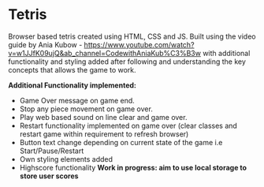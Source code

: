 # Tetris

Browser based tetris created using HTML, CSS and JS. 
Built using the video guide by Ania Kubow - https://www.youtube.com/watch?v=w1JJfK09ujQ&ab_channel=CodewithAniaKub%C3%B3w
with additional functionality and styling added after following and understanding the key concepts that allows the game to work.

**Additional Functionality implemented:**
- Game Over message on game end.
- Stop any piece movement on game over.
- Play web based sound on line clear and game over.
- Restart functionality implemented on game over (clear classes and restart game within requirement to refresh browser)
- Button text change depending on current state of the game i.e Start/Pause/Restart
- Own styling elements added
- Highscore functionality **Work in progress: aim to use local storage to store user scores**
